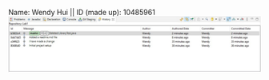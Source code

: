 Name: Wendy Hui	|| ID (made up): 10485961													
![alt text](https://github.com/Catacity/COMP3111H-Lab1/blob/master/Lab1%20-%20Step7.jpg?raw=true)